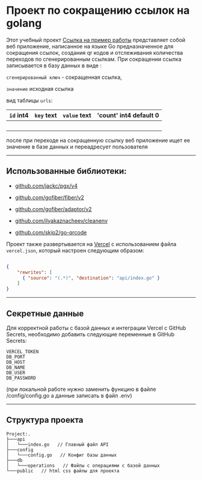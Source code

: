 # Проект по сокращению ссылок на golang

  

Этот учебный проект [Ссылка на пример работы](https://tiny-url-nu.vercel.app/) представляет собой веб приложение, написанное на языке Go предназначенное для сокращения ссылок, создания qr кодов и отслеживания количества переходов по сгенерированным ссылкам. При сокращении ссылка записывается в базу данных в виде :
  
`сгенерированный ключ` - сокращенная ссылка,
  
`значение` исходная ссылка
  
вид таблицы `urls`:

  

| `id` int4 | `key` text | `value` text | 'count' int4 default 0 |
| --------- | ---------- | ------------ |---|
|          |            |              |    |

  

после при переходе на сокращенную ссылку веб приложение ищет ее значение в базе данных и переадресует пользователя

---

## Использованные библиотеки:

- [github.com/jackc/pgx/v4](https://github.com/jackc/pgx/v4)

- [github.com/gofiber/fiber/v2](https://github.com/gofiber/fiber/v2)

- [github.com/gofiber/adaptor/v2](https://github.com/gofiber/adaptor/v2)

- [github.com/ilyakaznacheev/cleanenv](https://github.com/ilyakaznacheev/cleanenv)

- [github.com/skip2/go-qrcode](https://github.com/skip2/go-qrcode)

  

Проект также развертывается на [Vercel](https://vercel.com/) с использованием файла `vercel.json`, который настроен следующим образом:

  

```json

{
    "rewrites": [
      { "source": "(.*)", "destination": "api/index.go" }
    ]
}

```

---

## Секретные данные

Для корректной работы с базой данных и интеграции Vercel с GitHub Secrets, необходимо добавить следующие переменные в GitHub Secrets:

```plaintext
VERCEL_TOKEN
DB_PORT
DB_HOST
DB_NAME
DB_USER
DB_PASSWORD
```

(при локальной работе нужно заменить функцию в файле /config/config.go а данные записать в файл .env)

---

## Структура проекта

```plaintext
Project:.
├───api
│   └───index.go   // Главный файл API
├───config
│   └───config.go   // Конфиг базы данных
├───db
│   └───operations   // Файлы с операциями с базой данных
└───public   // html css файлы для проекта
```